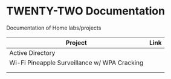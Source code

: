 # TWENTY-TWO Documentation

Documentation of Home labs/projects

| Project | Link |
| ------- | ---- |
| Active Directory | | [Link](https://github.com/twenty-twoAI/twenty-twoAI.github.io/blob/main/ad_lab/lab.md) |
| Wi-Fi Pineapple Surveillance w/ WPA Cracking | | Link |
| | | |
| | | |

